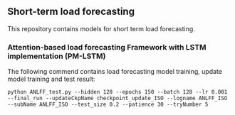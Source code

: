 ## Short-term load forecasting
This repository contains models for short term load forecasting.

### Attention-based load forecasting Framework with LSTM implementation (PM-LSTM)
The following commend contains load forecasting model training, update model training and test result:
```
python ANLFF_test.py --hidden 128 --epochs 150 --batch 128 --lr 0.001  --final_run --updateCkpName checkpoint_update_ISO --logname ANLFF_ISO --subName ANLFF_ISO --test_size 0.2 --patience 30 --tryNumber 5
```

